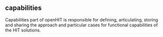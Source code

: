 ## capabilities
Capabilities part of openHIT is responsible for defining, articulating, storing and sharing the approach and particular cases for functional capabilities of the HIT solutions.